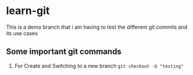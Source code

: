 # learn-git
This is a demo branch that i am having to test the different git commits and its use cases

## Some important git commands
1) For Create and Switching to a new branch `git checkout -b "testing"`
